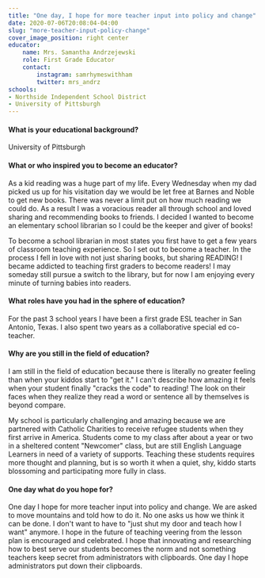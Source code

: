 ```yaml
---
title: "One day, I hope for more teacher input into policy and change"
date: 2020-07-06T20:08:04-04:00
slug: "more-teacher-input-policy-change"
cover_image_position: right center
educator:
    name: Mrs. Samantha Andrzejewski
    role: First Grade Educator
    contact:
        instagram: samrhymeswithham
        twitter: mrs_andrz
schools:
- Northside Independent School District
- University of Pittsburgh
---
```


#### What is your educational background?

University of Pittsburgh

#### What or who inspired you to become an educator?

As a kid reading was a huge part of my life. Every Wednesday when my dad picked us up for his visitation day we would be let free at Barnes and Noble to get new books. There was never a limit put on how much reading we could do. As a result I was a voracious reader all through school and loved sharing and recommending books to friends. I decided I wanted to become an elementary school librarian so I could be the keeper and giver of books!

To become a school librarian in most states you first have to get a few years of classroom teaching experience. So I set out to become a teacher. In the process I fell in love with not just sharing books, but sharing READING! I became addicted to teaching first graders to become readers! I may someday still pursue a switch to the library, but for now I am enjoying every minute of turning babies into readers.

#### What roles have you had in the sphere of education?

For the past 3 school years I have been a first grade ESL teacher in San Antonio, Texas. I also spent two years as a collaborative special ed co-teacher.

#### Why are you still in the field of education?

I am still in the field of education because there is literally no greater feeling than when your kiddos start to "get it." I can't describe how amazing it feels when your student finally "cracks the code" to reading! The look on their faces when they realize they read a word or sentence all by themselves is beyond compare.

My school is particularly challenging and amazing because we are partnered with Catholic Charities to receive refugee students when they first arrive in America. Students come to my class after about a year or two in a sheltered content "Newcomer" class, but are still English Language Learners in need of a variety of supports. Teaching these students requires more thought and planning, but is so worth it when a quiet, shy, kiddo starts blossoming and participating more fully in class.

#### One day what do you hope for?

One day I hope for more teacher input into policy and change. We are asked to move mountains and told how to do it. No one asks us how we think it can be done. I don't want to have to "just shut my door and teach how I want" anymore. I hope in the future of teaching veering from the lesson plan is encouraged and celebrated. I hope that innovating and researching how to best serve our students becomes the norm and not something teachers keep secret from administrators with clipboards. One day I hope administrators put down their clipboards.
